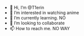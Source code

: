 - 👋 Hi, I’m @T1erin
- 👀 I’m interested in watching anime
- 🌱 I’m currently learning. NO
- 💞️ I’m looking to collaborate
- 📫 How to reach me. NO WAY

<!---
T1erin/T1erin is a ✨ special ✨ repository because its `README.md` (this file) appears on your GitHub profile.
You can click the Preview link to take a look at your changes.
--->
